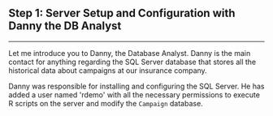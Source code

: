 
## Step 1: Server Setup and Configuration with Danny the DB Analyst
----------------------------------------------------------------

Let me introduce you to  Danny, the Database Analyst. Danny is the main contact for anything regarding the SQL Server database that stores all the historical data about campaigns at our insurance company.  

Danny was responsible for installing and configuring the SQL Server.  He has added a user named 'rdemo' with all the necessary permissions to execute R scripts on the server and modify the `Campaign` database.  
